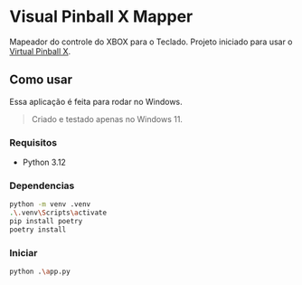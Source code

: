 # Visual Pinball X Mapper
Mapeador do controle do XBOX para o Teclado.
Projeto iniciado para usar o [Virtual Pinball X](https://www.vpforums.org/index.php?app=tutorials&article=1).

## Como usar
Essa aplicação é feita para rodar no Windows.
> Criado e testado apenas no Windows 11.

### Requisitos
- Python 3.12

### Dependencias
```sh
python -m venv .venv
.\.venv\Scripts\activate
pip install poetry
poetry install
```

### Iniciar
```sh
python .\app.py
```
